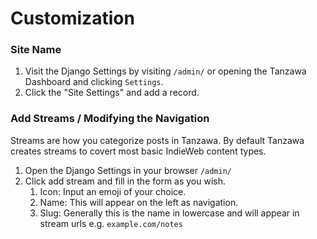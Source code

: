 # Customization

### Site Name

1. Visit the Django Settings by visiting `/admin/` or opening the Tanzawa Dashboard and clicking `Settings`.
2. Click the "Site Settings" and add a record.

### Add Streams / Modifying the Navigation

Streams are how you categorize posts in Tanzawa. By default Tanzawa creates streams to covert most basic IndieWeb content types.

1. Open the Django Settings in your browser  `/admin/`
2. Click add stream and fill in the form as you wish.
   1. Icon: Input an emoji of your choice.
   2. Name: This will appear on the left as navigation.
   3. Slug: Generally this is the name in lowercase and will appear in stream urls e.g. `example.com/notes`
